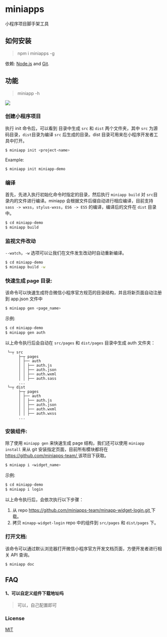 # miniapps

小程序项目脚手架工具

## 如何安装

> npm i miniapps -g

依赖: [Node.js](https://nodejs.org/en/) and [Git](https://git-scm.com/).

## 功能

> miniapp -h

<img src="http://static.galileo.xiaojukeji.com/static/tms/shield/miniapp_cmd_02.jpeg" />

### 创建小程序项目

执行 init 命令后，可以看到 <project-name> 目录中生成 `src` 和 `dist` 两个文件夹，其中 `src` 为源码目录，`dist`目录为编译 `src` 后生成的目录。dist 目录可用来在小程序开发者工具中打开。

``` bash
$ miniapp init <project-name>
```

Example:

``` bash
$ miniapp init miniapp-demo
```

### 编译

首先，先进入执行初始化命令时指定的目录，然后执行 `miniapp build` 对 `src`目录内的文件进行编译。miniapp 会根据文件后缀自动进行相应编译，目前支持 `sass -> wxss`，`stylus-wxss`，`ES6 -> ES5` 的编译，编译后的文件在 `dist` 目录中。

``` bash
$ cd miniapp-demo
$ miniapp build
```

### 监视文件改动

`--watch`，`-w` 选项可以让我们在文件发生改动时自动重新编译。

``` bash
$ cd miniapp-demo
$ miniapp build -w
```

### 快速生成 page 目录:

该命令可以快速生成符合微信小程序官方规范的目录结构，并且将新页面自动注册到 app.json 文件中

``` bash
$ miniapp gen <page_name>
```

示例:

``` bash
$ cd miniapp-demo
$ miniapp gen auth
```

以上命令执行后会自动在 `src/pages` 和 `dist/pages` 目录中生成 auth 文件夹：
```
 └─┬ src
      ├─┬ pages          
      │ ├── auth                
      │ │ ├── auth.js
      │ │ ├── auth.json
      │ │ ├── auth.wxml
      │ │ ├── auth.sass
      ...
 └─┬ dist
      ├─┬ pages          
      │ ├── auth                
      │ │ ├── auth.js
      │ │ ├── auth.json
      │ │ ├── auth.wxml
      │ │ ├── auth.wxss
      ...
```

### 安装组件:

除了使用 `miniapp gen` 来快速生成 page 结构，我们还可以使用 `miniapp install` 来从 git 安装指定页面，目前所有模块都将在 [https://github.com/miniapps-team/ ](https://github.com/miniapps-team/) 该项目下获取。

``` bash
$ miniapp i <widget_name>
```

示例:

``` bash
$ cd miniapp-demo
$ miniapp i login
```

以上命令执行后，会依次执行以下步骤：
1. 从 repo [https://github.com/miniapps-team/minapp-widget-login.git ](https://github.com/miniapps-team/minapp-widget-login.git) 下载。
2. 拷贝 `minapp-widget-login` repo 中的组件到 `src/pages` 和 `dist/pages` 下。


### 打开文档:

该命令可以通过默认浏览器打开微信小程序官方开发文档页面，方便开发者进行相关 API 查询。

``` bash
$ miniapp doc 
```


## FAQ

#### 1、可以自定义组件下载地址吗

> 可以，自己配置即可



### License

[MIT](http://opensource.org/licenses/MIT)

